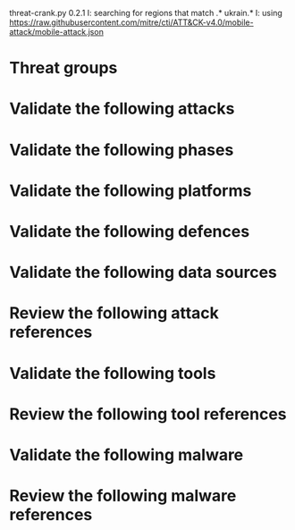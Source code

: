 threat-crank.py 0.2.1
I: searching for regions that match .* ukrain.*
I: using https://raw.githubusercontent.com/mitre/cti/ATT&CK-v4.0/mobile-attack/mobile-attack.json
# Threat groups


# Validate the following attacks


# Validate the following phases


# Validate the following platforms


# Validate the following defences


# Validate the following data sources


# Review the following attack references


# Validate the following tools


# Review the following tool references


# Validate the following malware


# Review the following malware references


